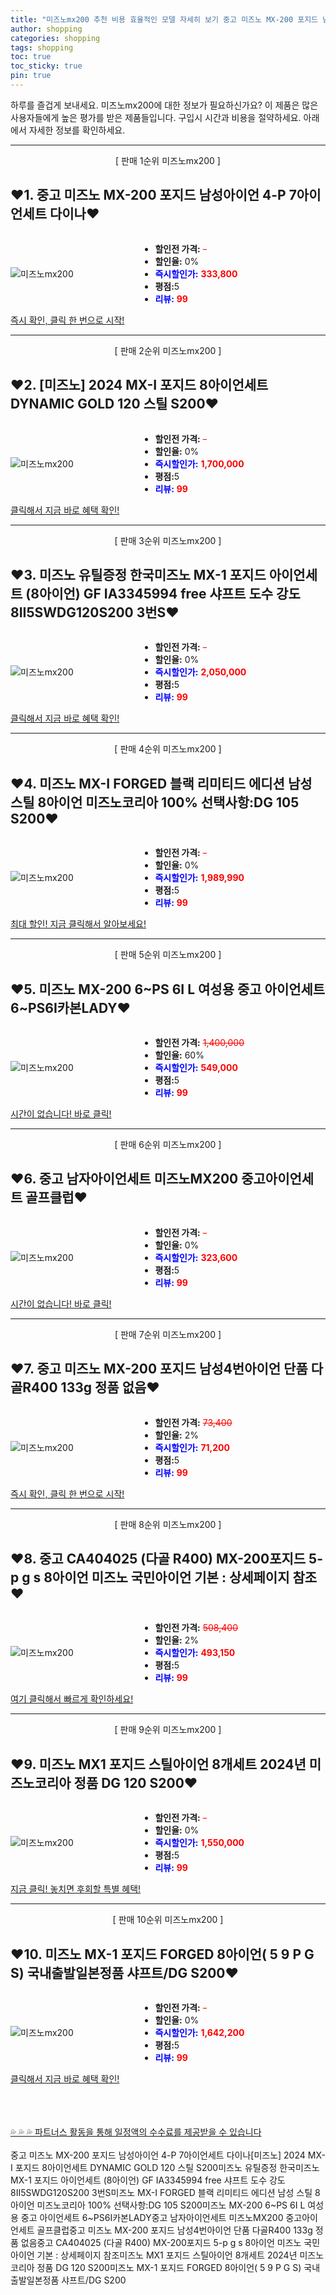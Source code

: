 ```yaml
---
title: "미즈노mx200 추천 비용 효율적인 모델 자세히 보기 중고 미즈노 MX-200 포지드 남성아이언"
author: shopping
categories: shopping
tags: shopping
toc: true
toc_sticky: true
pin: true
---
```

하루를 즐겁게 보내세요. 미즈노mx200에 대한 정보가 필요하신가요?  이 제품은 많은 사용자들에게 높은 평가를 받은 제품들입니다. 구입시 시간과 비용을 절약하세요. 아래에서 자세한 정보를 확인하세요.

---
<p class="toplist" style="margin: 0 auto; display: block; width: fit-content;">[ 판매 1순위 미즈노mx200 ]</p>

<h2><strong>❤️1. 중고 미즈노 MX-200 포지드 남성아이언 4-P 7아이언세트 다이나❤️</strong></h2>

<div style="display: flex; align-items: center;">
    <div style="flex: 0.4;">
        <img src="https://thumbnail10.coupangcdn.com/thumbnails/remote/230x230ex/image/vendor_inventory/ce9f/c93439290b65bfc5d85cbae6d6f0c0f8b40f24988a348942a3816a2c292e.jpg" alt="미즈노mx200" style="max-width: 100%;">
    </div>
    <div style="flex: 0.6; margin-left: 10px;">
        <ul>
            <li><strong>할인전 가격:</strong> <del style="color: red;">-</del></li>
            <li><strong>할인율:</strong> 0%</li>
            <li><span style='color:blue'><strong>즉시할인가:</strong></span> <span style='color:red'><strong>333,800</strong></span></li>
            <li><strong>평점:</strong>5</li>
            <li><span style='color:blue'><strong>리뷰:</strong></span> <span style='color:red'><strong>99</strong></span></li>
        </ul>
    </div>
</div>
<div class="center">
    <a href="https://selin100587001.github.io?lptag=AF9450613&subid=githubio&pageKey=8186958427&traceid=V0-153&itemId=23414785310&vendorItemId=90443242310" class="myButton">
        즉시 확인, 클릭 한 번으로 시작!
    </a>
</div>


---
<p class="toplist" style="margin: 0 auto; display: block; width: fit-content;">[ 판매 2순위 미즈노mx200 ]</p>

<h2><strong>❤️2. [미즈노] 2024 MX-I 포지드 8아이언세트 DYNAMIC GOLD 120 스틸 S200❤️</strong></h2>

<div style="display: flex; align-items: center;">
    <div style="flex: 0.4;">
        <img src="https://thumbnail8.coupangcdn.com/thumbnails/remote/230x230ex/image/vendor_inventory/36af/c2988e3622cacaa368f34e789cdd5f76d513937a7c6b519c939af637cc4b.jpg" alt="미즈노mx200" style="max-width: 100%;">
    </div>
    <div style="flex: 0.6; margin-left: 10px;">
        <ul>
            <li><strong>할인전 가격:</strong> <del style="color: red;">-</del></li>
            <li><strong>할인율:</strong> 0%</li>
            <li><span style='color:blue'><strong>즉시할인가:</strong></span> <span style='color:red'><strong>1,700,000</strong></span></li>
            <li><strong>평점:</strong>5</li>
            <li><span style='color:blue'><strong>리뷰:</strong></span> <span style='color:red'><strong>99</strong></span></li>
        </ul>
    </div>
</div>
<div class="center">
    <a href="https://selin100587001.github.io?lptag=AF9450613&subid=githubio&pageKey=7842390898&traceid=V0-153&itemId=21352588618&vendorItemId=88409227178" class="myButton">
        클릭해서 지금 바로 혜택 확인!
    </a>
</div>


---
<p class="toplist" style="margin: 0 auto; display: block; width: fit-content;">[ 판매 3순위 미즈노mx200 ]</p>

<h2><strong>❤️3. 미즈노 유틸증정 한국미즈노 MX-1 포지드 아이언세트 (8아이언) GF IA3345994 free 샤프트 도수 강도 8II5SWDG120S200 3번S❤️</strong></h2>

<div style="display: flex; align-items: center;">
    <div style="flex: 0.4;">
        <img src="https://thumbnail8.coupangcdn.com/thumbnails/remote/230x230ex/image/vendor_inventory/0465/ed199323a1867e03f0875bd5ea327134eb6dfe606f87352c0e80b379e22f.jpg" alt="미즈노mx200" style="max-width: 100%;">
    </div>
    <div style="flex: 0.6; margin-left: 10px;">
        <ul>
            <li><strong>할인전 가격:</strong> <del style="color: red;">-</del></li>
            <li><strong>할인율:</strong> 0%</li>
            <li><span style='color:blue'><strong>즉시할인가:</strong></span> <span style='color:red'><strong>2,050,000</strong></span></li>
            <li><strong>평점:</strong>5</li>
            <li><span style='color:blue'><strong>리뷰:</strong></span> <span style='color:red'><strong>99</strong></span></li>
        </ul>
    </div>
</div>
<div class="center">
    <a href="https://selin100587001.github.io?lptag=AF9450613&subid=githubio&pageKey=8209008707&traceid=V0-153&itemId=23556743866&vendorItemId=90584340311" class="myButton">
        클릭해서 지금 바로 혜택 확인!
    </a>
</div>


---
<p class="toplist" style="margin: 0 auto; display: block; width: fit-content;">[ 판매 4순위 미즈노mx200 ]</p>

<h2><strong>❤️4. 미즈노 MX-I FORGED 블랙 리미티드 에디션 남성 스틸 8아이언 미즈노코리아 100% 선택사항:DG 105 S200❤️</strong></h2>

<div style="display: flex; align-items: center;">
    <div style="flex: 0.4;">
        <img src="https://thumbnail6.coupangcdn.com/thumbnails/remote/230x230ex/image/vendor_inventory/81ee/43ef3140cd2089dc503c62b380eb6bdcb02543001e966fc644cb2302a35a.jpg" alt="미즈노mx200" style="max-width: 100%;">
    </div>
    <div style="flex: 0.6; margin-left: 10px;">
        <ul>
            <li><strong>할인전 가격:</strong> <del style="color: red;">-</del></li>
            <li><strong>할인율:</strong> 0%</li>
            <li><span style='color:blue'><strong>즉시할인가:</strong></span> <span style='color:red'><strong>1,989,990</strong></span></li>
            <li><strong>평점:</strong>5</li>
            <li><span style='color:blue'><strong>리뷰:</strong></span> <span style='color:red'><strong>99</strong></span></li>
        </ul>
    </div>
</div>
<div class="center">
    <a href="https://selin100587001.github.io?lptag=AF9450613&subid=githubio&pageKey=7947031699&traceid=V0-153&itemId=21917064736&vendorItemId=89046893236" class="myButton">
        최대 할인! 지금 클릭해서 알아보세요!
    </a>
</div>


---
<p class="toplist" style="margin: 0 auto; display: block; width: fit-content;">[ 판매 5순위 미즈노mx200 ]</p>

<h2><strong>❤️5. 미즈노 MX-200 6~PS 6I L 여성용 중고 아이언세트 6~PS6I카본LADY❤️</strong></h2>

<div style="display: flex; align-items: center;">
    <div style="flex: 0.4;">
        <img src="https://thumbnail9.coupangcdn.com/thumbnails/remote/230x230ex/image/vendor_inventory/c856/232b4a0f1a4bef6be532ac29726a27dfebc18eb33a3c780d4b784cb7d6bb.jpg" alt="미즈노mx200" style="max-width: 100%;">
    </div>
    <div style="flex: 0.6; margin-left: 10px;">
        <ul>
            <li><strong>할인전 가격:</strong> <del style="color: red;">1,400,000</del></li>
            <li><strong>할인율:</strong> 60%</li>
            <li><span style='color:blue'><strong>즉시할인가:</strong></span> <span style='color:red'><strong>549,000</strong></span></li>
            <li><strong>평점:</strong>5</li>
            <li><span style='color:blue'><strong>리뷰:</strong></span> <span style='color:red'><strong>99</strong></span></li>
        </ul>
    </div>
</div>
<div class="center">
    <a href="https://selin100587001.github.io?lptag=AF9450613&subid=githubio&pageKey=6590493353&traceid=V0-153&itemId=14869810235&vendorItemId=82108848875" class="myButton">
        시간이 없습니다! 바로 클릭!
    </a>
</div>


---
<p class="toplist" style="margin: 0 auto; display: block; width: fit-content;">[ 판매 6순위 미즈노mx200 ]</p>

<h2><strong>❤️6. 중고 남자아이언세트 미즈노MX200 중고아이언세트 골프클럽❤️</strong></h2>

<div style="display: flex; align-items: center;">
    <div style="flex: 0.4;">
        <img src="https://thumbnail6.coupangcdn.com/thumbnails/remote/230x230ex/image/vendor_inventory/64ab/b28da6af93cc797202472d3ae48a0315be72cec5557cd01db42e90b9e26b.jpg" alt="미즈노mx200" style="max-width: 100%;">
    </div>
    <div style="flex: 0.6; margin-left: 10px;">
        <ul>
            <li><strong>할인전 가격:</strong> <del style="color: red;">-</del></li>
            <li><strong>할인율:</strong> 0%</li>
            <li><span style='color:blue'><strong>즉시할인가:</strong></span> <span style='color:red'><strong>323,600</strong></span></li>
            <li><strong>평점:</strong>5</li>
            <li><span style='color:blue'><strong>리뷰:</strong></span> <span style='color:red'><strong>99</strong></span></li>
        </ul>
    </div>
</div>
<div class="center">
    <a href="https://selin100587001.github.io?lptag=AF9450613&subid=githubio&pageKey=8249263347&traceid=V0-153&itemId=23746885989&vendorItemId=90771445954" class="myButton">
        시간이 없습니다! 바로 클릭!
    </a>
</div>


---
<p class="toplist" style="margin: 0 auto; display: block; width: fit-content;">[ 판매 7순위 미즈노mx200 ]</p>

<h2><strong>❤️7. 중고 미즈노 MX-200 포지드 남성4번아이언 단품 다골R400 133g 정품 없음❤️</strong></h2>

<div style="display: flex; align-items: center;">
    <div style="flex: 0.4;">
        <img src="https://thumbnail10.coupangcdn.com/thumbnails/remote/230x230ex/image/vendor_inventory/de32/d46db37a93b21f684143d66e5e0b270cc81e967161c51fd707217c856873.jpg" alt="미즈노mx200" style="max-width: 100%;">
    </div>
    <div style="flex: 0.6; margin-left: 10px;">
        <ul>
            <li><strong>할인전 가격:</strong> <del style="color: red;">73,400</del></li>
            <li><strong>할인율:</strong> 2%</li>
            <li><span style='color:blue'><strong>즉시할인가:</strong></span> <span style='color:red'><strong>71,200</strong></span></li>
            <li><strong>평점:</strong>5</li>
            <li><span style='color:blue'><strong>리뷰:</strong></span> <span style='color:red'><strong>99</strong></span></li>
        </ul>
    </div>
</div>
<div class="center">
    <a href="https://selin100587001.github.io?lptag=AF9450613&subid=githubio&pageKey=8227131094&traceid=V0-153&itemId=23665547298&vendorItemId=90690798616" class="myButton">
        즉시 확인, 클릭 한 번으로 시작!
    </a>
</div>


---
<p class="toplist" style="margin: 0 auto; display: block; width: fit-content;">[ 판매 8순위 미즈노mx200 ]</p>

<h2><strong>❤️8. 중고 CA404025 (다골 R400) MX-200포지드 5-p g s 8아이언 미즈노 국민아이언 기본 : 상세페이지 참조❤️</strong></h2>

<div style="display: flex; align-items: center;">
    <div style="flex: 0.4;">
        <img src="https://thumbnail10.coupangcdn.com/thumbnails/remote/230x230ex/image/vendor_inventory/e33a/e5c24ad80db4125bdcc90ac31c8bc3ba78409a1139326cc7d738e3c72f7c.jpg" alt="미즈노mx200" style="max-width: 100%;">
    </div>
    <div style="flex: 0.6; margin-left: 10px;">
        <ul>
            <li><strong>할인전 가격:</strong> <del style="color: red;">508,400</del></li>
            <li><strong>할인율:</strong> 2%</li>
            <li><span style='color:blue'><strong>즉시할인가:</strong></span> <span style='color:red'><strong>493,150</strong></span></li>
            <li><strong>평점:</strong>5</li>
            <li><span style='color:blue'><strong>리뷰:</strong></span> <span style='color:red'><strong>99</strong></span></li>
        </ul>
    </div>
</div>
<div class="center">
    <a href="https://selin100587001.github.io?lptag=AF9450613&subid=githubio&pageKey=8060084126&traceid=V0-153&itemId=22637565939&vendorItemId=89678785651" class="myButton">
        여기 클릭해서 빠르게 확인하세요!
    </a>
</div>


---
<p class="toplist" style="margin: 0 auto; display: block; width: fit-content;">[ 판매 9순위 미즈노mx200 ]</p>

<h2><strong>❤️9. 미즈노 MX1 포지드 스틸아이언 8개세트 2024년 미즈노코리아 정품 DG 120 S200❤️</strong></h2>

<div style="display: flex; align-items: center;">
    <div style="flex: 0.4;">
        <img src="https://thumbnail9.coupangcdn.com/thumbnails/remote/230x230ex/image/vendor_inventory/a8c4/28d9e3dd175eafef48f946260e1853b07fa1eb1a4d6e6638cb0eb5712e66.png" alt="미즈노mx200" style="max-width: 100%;">
    </div>
    <div style="flex: 0.6; margin-left: 10px;">
        <ul>
            <li><strong>할인전 가격:</strong> <del style="color: red;">-</del></li>
            <li><strong>할인율:</strong> 0%</li>
            <li><span style='color:blue'><strong>즉시할인가:</strong></span> <span style='color:red'><strong>1,550,000</strong></span></li>
            <li><strong>평점:</strong>5</li>
            <li><span style='color:blue'><strong>리뷰:</strong></span> <span style='color:red'><strong>99</strong></span></li>
        </ul>
    </div>
</div>
<div class="center">
    <a href="https://selin100587001.github.io?lptag=AF9450613&subid=githubio&pageKey=8252260293&traceid=V0-153&itemId=23759920196&vendorItemId=90784342147" class="myButton">
        지금 클릭! 놓치면 후회할 특별 혜택!
    </a>
</div>


---
<p class="toplist" style="margin: 0 auto; display: block; width: fit-content;">[ 판매 10순위 미즈노mx200 ]</p>

<h2><strong>❤️10. 미즈노 MX-1 포지드 FORGED 8아이언( 5 9 P G S) 국내출발일본정품 샤프트/DG S200❤️</strong></h2>

<div style="display: flex; align-items: center;">
    <div style="flex: 0.4;">
        <img src="https://thumbnail10.coupangcdn.com/thumbnails/remote/230x230ex/image/vendor_inventory/8d88/d76ebe0b7dc3313fed5ba7638100d2fb1bc5f78f98652e8327d37e4e9d9b.jpg" alt="미즈노mx200" style="max-width: 100%;">
    </div>
    <div style="flex: 0.6; margin-left: 10px;">
        <ul>
            <li><strong>할인전 가격:</strong> <del style="color: red;">-</del></li>
            <li><strong>할인율:</strong> 0%</li>
            <li><span style='color:blue'><strong>즉시할인가:</strong></span> <span style='color:red'><strong>1,642,200</strong></span></li>
            <li><strong>평점:</strong>5</li>
            <li><span style='color:blue'><strong>리뷰:</strong></span> <span style='color:red'><strong>99</strong></span></li>
        </ul>
    </div>
</div>
<div class="center">
    <a href="https://selin100587001.github.io?lptag=AF9450613&subid=githubio&pageKey=8253949248&traceid=V0-153&itemId=23766861680&vendorItemId=90791946509" class="myButton">
        클릭해서 지금 바로 혜택 확인!
    </a>
</div>

<br><br><br>[💦 💦 💦 파트너스 활동을 통해 일정액의 수수료를 제공받을 수 있습니다](https://link.coupang.com/a/bcpT2c)<br><br>중고 미즈노 MX-200 포지드 남성아이언 4-P 7아이언세트 다이나[미즈노] 2024 MX-I 포지드 8아이언세트 DYNAMIC GOLD 120 스틸 S200미즈노 유틸증정 한국미즈노 MX-1 포지드 아이언세트 (8아이언) GF IA3345994 free 샤프트 도수 강도 8II5SWDG120S200 3번S미즈노 MX-I FORGED 블랙 리미티드 에디션 남성 스틸 8아이언 미즈노코리아 100% 선택사항:DG 105 S200미즈노 MX-200 6~PS 6I L 여성용 중고 아이언세트 6~PS6I카본LADY중고 남자아이언세트 미즈노MX200 중고아이언세트 골프클럽중고 미즈노 MX-200 포지드 남성4번아이언 단품 다골R400 133g 정품 없음중고 CA404025 (다골 R400) MX-200포지드 5-p g s 8아이언 미즈노 국민아이언 기본 : 상세페이지 참조미즈노 MX1 포지드 스틸아이언 8개세트 2024년 미즈노코리아 정품 DG 120 S200미즈노 MX-1 포지드 FORGED 8아이언( 5 9 P G S) 국내출발일본정품 샤프트/DG S200